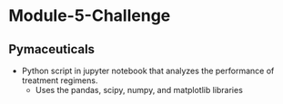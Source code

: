 # Module-5-Challenge

## Pymaceuticals
+ Python script in jupyter notebook that analyzes the performance of treatment regimens.
  + Uses the pandas, scipy, numpy, and matplotlib libraries
